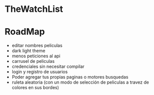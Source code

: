 # TheWatchList

# RoadMap

- editar nombres peliculas
- dark light theme
- menos peticiones al api
- carrusel de peliculas 
- credenciales sin necesitar compilar
- login y registro de usuarios
- Poder agregar tus propias paginas o motores busquedas
- ruleta aleatoria (con un modo de selección de peliculas a travez de colores en sus bordes)
